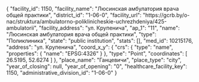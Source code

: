 {
    "facility_id": 1150,
    "facility_name": "Люсинская амбулатория врача общей практики",
    "district_id": "1-06-0",
    "facility_url": "https:\/\/gcrb.by\/o-nac\/struktura\/ambulatorno-poliklinicheskie-uchrezhdeniya\/425-ambulatorii",
    "facility_address": "ул. Крупенича",
    "ap_1": "11",
    "name": "Люсинская амбулатория врача общей практики",
    "type": "Поликлиника",
    "state": "public institution",
    "stats": [],
    "med_id": 10215176,
    "address": "ул. Крупенича",
    "coord_x_y": {
        "crs": {
            "type": "name",
            "properties": {
                "name": "EPSG:4326"
            }
        },
        "type": "Point",
        "coordinates": [
            26.5195,
            52.6274
        ]
    },
    "place_name": "Ганцевичи",
    "place_type": "city",
    "year_of_closing": null,
    "year_of_opening": "0",
    "healthcare_facility_key": 1150,
    "administrative_division_id": "1-06-0"
}